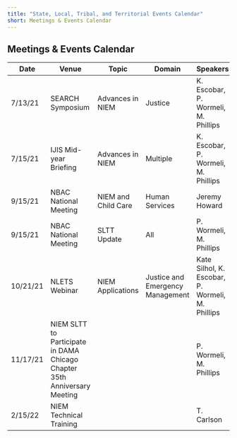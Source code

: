 ```yaml
---
title: "State, Local, Tribal, and Territorial Events Calendar"
short: Meetings & Events Calendar
---
```


## Meetings & Events Calendar

|Date|Venue|Topic|Domain|Speakers|
|---|---|---|---|---|
|7/13/21|SEARCH Symposium|Advances in NIEM|Justice|K. Escobar, P. Wormeli, M. Phillips|
|7/15/21|IJIS Mid-year Briefing|Advances in NIEM|Multiple|K. Escobar, P. Wormeli, M. Phillips|
|9/15/21|NBAC National Meeting|NIEM and Child Care|Human Services|Jeremy Howard|
|9/15/21|NBAC National Meeting|SLTT Update|All|P. Wormeli, M. Phillips|
|10/21/21|NLETS Webinar|NIEM Applications|Justice and Emergency Management|Kate Silhol, K. Escobar, P. Wormeli, M. Phillips|
|11/17/21|NIEM SLTT to Participate in DAMA Chicago Chapter 35th Anniversary Meeting|||P. Wormeli, M. Phillips|
|2/15/22|NIEM Technical Training|||T. Carlson|
